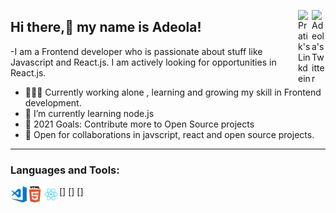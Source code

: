 <a href="https://twitter.com/Adetigerr" target="_blank" rel="nofollow"><img align="right" alt="Adeola's Twitter" width="22px" src="https://cdn.jsdelivr.net/npm/simple-icons@v3/icons/twitter.svg" /></a><a href="https://www.linkedin.com/in/adeola-ademosu-b85416190/" target="_blank" rel="nofollow"><img align="right" alt="Pratik's Linkdein" width="22px" src="https://cdn.jsdelivr.net/npm/simple-icons@v3/icons/linkedin.svg" /></a>

## Hi there,👋 my name is Adeola!

-I am a Frontend developer who is passionate about stuff like Javascript and React.js. I am actively looking for opportunities in React.js.
- 👨🏽‍💻 Currently working alone , learning and growing my skill in Frontend development.
- 🌱 I’m currently learning node.js
- 🥅 2021 Goals: Contribute more to Open Source projects
- 🤝 Open for collaborations in javscript, react and open source projects.

---

### Languages and Tools:

[<img align="left" alt="Visual Studio Code" width="26px" src="https://raw.githubusercontent.com/github/explore/80688e429a7d4ef2fca1e82350fe8e3517d3494d/topics/visual-studio-code/visual-studio-code.png" />]
[<img align="left" alt="HTML5" width="26px" src="https://raw.githubusercontent.com/github/explore/80688e429a7d4ef2fca1e82350fe8e3517d3494d/topics/html/html.png" />]
[<img align="left" alt="React" width="26px" src="https://raw.githubusercontent.com/github/explore/80688e429a7d4ef2fca1e82350fe8e3517d3494d/topics/react/react.png" />]
